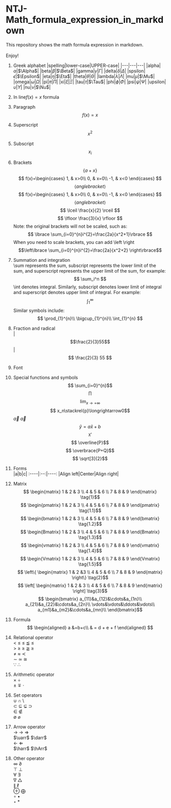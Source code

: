 # NTJ-Math_formula_expression_in_markdown
This repository shows the math formula expression in markdown.<br></br>Enjoy!
1. Greek alphabet 
   |spelling|lower-case|UPPER-case|
   |---|---|---|
   |alpha|$\alpha$|$\Alpha$|
   |beta|$\beta$|$\Beta$|
   |gamma|$\gamma$|$\Gamma$|
   |delta|$\delta$|$\Delta$|
   |spsilon|$\epsilon$|$\Epsilon$|
   |eta|$\eta$|$\Eta$|
   |theta|$\theta$|$\Theta$|
   |lambda|$\lambda$|$\Lambda$|
   |mu|$\mu$|$\Mu$|
   |omega|$\omega$|$\Omega$|
   |pi|$\pi$|$\Pi$|
   |xi|$\xi$|$\Xi$|
   |tau|$\tau$|$\Tau$|
   |phi|$\phi$|$\Phi$|
   |psi|$\psi$|$\Psi$|
   |upsilon|$\upsilon$|$\Upsilon$|
   |nu|$\nu$|$\Nu$|
2. In line$f(x) = x$ formula
3. Paragraph 
$$f(x) = x$$
4. Superscript
   $$x^2$$
5. Subscript
   $$x_i$$
6. Brackets
   $$\lbrace a+x \rbrace$$
   $$
   f(x)=\begin{cases}
        1, & x>0\\
        0, & x=0\\
        -1, & x<0
    \end{cases}
    $$
    $$ \langle anglebracket \rangle $$
    $$
   f(x)=\begin{cases}
        1, & x>0\\
        0, & x=0\\
        -1, & x<0
    \end{cases}
    $$
    $$ \langle anglebracket \rangle $$
   $$
   \lceil \frac{x}{2} \rceil
   $$
   $$
   \lfloor \frac{3}{x} \rfloor
   $$
   Note: the original brackets will not be scaled, such as:
   $$
   \lbrace \sum_{i=0}^{n}i^{2}=\frac{2a}{x^2+1}\rbrace
   $$
   When you need to scale brackets, you can add \left \right
   $$\left\lbrace
   \sum_{i=0}^{n}i^{2}=\frac{2a}{x^2+2}
   \right\rbrace$$

7. Summation and integration<br>
   \sum represents the sum, subscript represents the lower limit of the sum, and superscript represents the upper limit of the sum, for example:
   $$
   \sum_i^n $$
   \int denotes integral. Similarly, subscript denotes lower limit of integral and superscript denotes upper limit of integral. For example:
   $$
   \int_{1}^{\infty}
   $$
   Similar symbols include:
   $$
   \prod_{1}^{n}\\
   \bigcup_{1}^{n}\\
   \int_{1}^{n}
   $$
8. Fraction and radical<br>
   |$$\frac{2}{3}55$$|
   $$
   \frac{2}{3}
   55
   $$
9.  Font<br>
10. Special functions and symbols<br>
    $$
    \sum_{i=0}^{n}$$ 
    $$
    \prod$$
    $$
    \lim_{x\to+\infty}$$
    $$
    x_n\stackrel{p}\longrightarrow0$$
    $\vec{a}$ $\overrightarrow{a}$
    $$
    \hat y=a\hat x+b$$
    $$
    \mathtt{X}'$$
    $$
    \overline{P}$$
    $$
    \overbrace{P+Q}$$
   $$
    \sqrt[3]{2}$$ 

11. Forms<br>
    |a|b|c|
    :----|:--:|----:
    |Align left|Center|Align right|
12. Matrix<br>
    $$
      \begin{matrix}
      1 & 2 & 3 \\
      4 & 5 & 6 \\
      7 & 8 & 9
      \end{matrix} \tag{1}$$
    $$
      \begin{pmatrix}
      1 & 2 & 3 \\
      4 & 5 & 6 \\
      7 & 8 & 9
      \end{pmatrix} \tag{1.1}$$
    $$
      \begin{bmatrix}
      1 & 2 & 3 \\
      4 & 5 & 6 \\
      7 & 8 & 9
      \end{bmatrix} \tag{1.2}$$
    $$
      \begin{Bmatrix}
      1 & 2 & 3 \\
      4 & 5 & 6 \\
      7 & 8 & 9
      \end{Bmatrix} \tag{1.3}$$
    $$
      \begin{vmatrix}
      1 & 2 & 3 \\
      4 & 5 & 6 \\
      7 & 8 & 9
      \end{vmatrix} \tag{1.4}$$
    $$
      \begin{Vmatrix}
      1 & 2 & 3 \\
      4 & 5 & 6 \\
      7 & 8 & 9
      \end{Vmatrix} \tag{1.5}$$
   $$
      \left\{
      \begin{matrix}
      1 & 2 &3 \\
      4 & 5 & 6 \\
      7 & 8 & 9
      \end{matrix} 
      \right\} \tag{2}$$
   $$
      \left[
      \begin{matrix}
      1 & 2 & 3 \\
      4 & 5 & 6 \\
      7 & 8 & 9
      \end{matrix} 
      \right] \tag{3}$$
   $$
   \begin{bmatrix}
   a_{11}&a_{12}&\cdots&a_{1n}\\
   a_{21}&a_{22}&\cdots&a_{2n}\\
   \vdots&\vdots&\ddots&\vdots\\
   a_{m1}&a_{m2}&\cdots&a_{mn}\\
   \end{bmatrix}$$
13. Formula<br>
    $$
    \begin{aligned}
    a &=b+c\\
      & = d + e + f
      \end{aligned}
   $$
14. Relational operator<br>
    $\lt$ $\le$ $\leq$ $\leqq$ $\leqslant$<br>
    $\gt$ $\ge$ $\geq$ $\geqq$ $\geqslant$<br>
    $\neq$ $\approx$ $\prec$<br>
    $\sim$ $\simeq$ $\cong$<br>
    $\because$ $\therefore$
15. Arithmetic operator<br>
    $\times$ $\div$<br> $\pm$ $\mp$ $\cdot$
16. Set operators<br>
    $\cup$ $\cap$ $\setminus$<br> 
    $\subset$ $\subseteq$ $\subsetneq$ $\supset$<br>
    $\in$ $\notin$<br>
    $\emptyset$ $\varnothing$
17. Arrow operator<br>
    $\to$ $\rightarrow$ $\Rightarrow$<br>
    $\uarr$ $\darr$<br>
    $\leftarrow$ $\Leftarrow$<br>
    $\harr$ $\hArr$
18. Other operator<br>
    $\infty$ $\partial$ <br>
    $\top$ $\bot$<br>
    $\forall$ $\exists$<br>
    $\nabla$ $\triangle$<br>
    $\parallel$ $\ell$<br>
    $\oplus$ $\bigoplus$<br>
    $\circ$ $\bullet$<br>
    $\star$ $\ast$<br>
